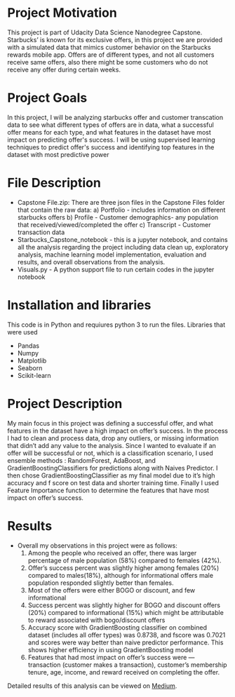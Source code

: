 # Project Motivation
This project is part of Udacity Data Science Nanodegree Capstone. Starbucks’ is known for its exclusive offers, in this project we are provided with a simulated data that mimics customer behavior on the Starbucks rewards mobile app. Offers are of different types, and not all customers receive same offers, also there might be some customers who do not receive any offer during certain weeks.

# Project Goals
In this project, I will be analyzing starbucks offer and customer transcation data to see what different types of offers are in data, what a successful offer means for each type, and what features in the dataset have most impact on predicting offer's success. I will be using supervised learning techniques to predict offer's success and identifying top features in the dataset with most predictive power

# File Description
- Capstone File.zip: There are three json files in the Capstone Files folder that contain the raw data:
  a) Portfolio - includes information on different starbucks offers
  b) Profile - Customer demographics- any population that received/viewed/completed the offer
  c) Transcript - Customer transaction data
- Starbucks_Capstone_notebook - this is a jupyter notebook, and contains all the analysis regarding the project including data clean up, exploratory analysis, machine learning model implementation, evaluation and results, and overall observations from the analysis.
- Visuals.py - A python support file to run certain codes in the jupyter notebook

# Installation and libraries
This code is in Python and requiures python 3 to run the files. Libraries that were used
- Pandas
- Numpy
- Matplotlib
- Seaborn
- Scikit-learn

# Project Description
My main focus in this project was defining a successful offer, and what features in the dataset have a high impact on offer’s success. In the process I had to clean and process data, drop any outliers, or missing information that didn’t add any value to the analysis. Since I wanted to evaluate if an offer will be successful or not, which is a classification scenario, I used ensemble methods : RandomForest, AdaBoost, and GradientBoostingClassifiers for predictions along with Naives Predictor. I then chose GradientBoostingClassifier as my final model due to it’s high accuracy and f score on test data and shorter training time. Finally I used Feature Importance function to determine the features that have most impact on offer’s success.

# Results

- Overall my observations in this project were as follows:
  1. Among the people who received an offer, there was larger percentage of male population (58%) compared to females (42%).
  2. Offer’s success percent was slightly higher among females (20%) compared to males(18%), although for informational offers male       population responded slightly better than females.
  3. Most of the offers were either BOGO or discount, and few informational
  4. Success percent was slightly higher for BOGO and discount offers (20%) compared to informational (15%) which might be attributable to reward associated with bogo/discount offers
  5. Accuracy score with GradientBoosting classifier on combined dataset (includes all offer types) was 0.8738, and fscore was 0.7021 and scores were way better than naive predictor performance. This shows higher efficiency in using GradientBoosting model
  6. Features that had most impact on offer’s success were — transaction (customer makes a transaction), customer’s membership tenure, age, income, and reward received on completing the offer.

Detailed results of this analysis can be viewed on <a href="https://medium.com/@joshsgm/an-analysis-on-starbucks-offer-data-694929def514">Medium</a>.

